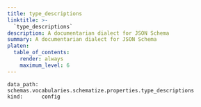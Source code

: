 ```yaml
---
title: type_descriptions
linktitle: >-
  `type_descriptions`
description: A documentarian dialect for JSON Schema
summary: A documentarian dialect for JSON Schema
platen:
  table_of_contents:
    render: always
    maximum_level: 6
---
```


```schematize
data_path: schemas.vocabularies.schematize.properties.type_descriptions
kind:      config
```
